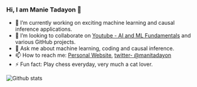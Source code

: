 ### Hi, I am Manie Tadayon 👋

- 🔭 I’m currently working on exciting machine learning and causal inference applications.
- 👯 I’m looking to collaborate on [Youtube - AI and ML Fundamentals](https://www.youtube.com/channel/UCjNDIlqrFdKUgSeN9wV-OzQ) and various GitHub projects.
- 💬 Ask me about machine learning, coding and causal inference.
- 📫 How to reach me: [Personal Website](https://manietadayon.com), [twitter- @manitadayon](https://twitter.com/manietadayon?lang=en)
- ⚡ Fun fact: Play chess everyday, very much a cat lover.

![Github stats](https://github-readme-stats-sigma-five.vercel.app/api?username=manitadayon)

